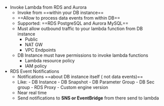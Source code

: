 - Invoke Lambda from RDS and Aurora 
	- Invoke from ==within your DB instance== 
	- ==Allow to process data events from within DB== 
	- Supported: ==RDS PostgreSQL and Aurora MySQL==
	- Must allow outbound traffic to your lambda function from DB instance 
		- Public 
		- NAT GW
		- VPC Endpoints 
	- DB Instance must have permissions to invoke lambda functions 
		- Lambda resource policy 
		- IAM policy 
- RDS Event Notifications 
	- Notifications ==about DB instance itself ( not data events)==
	- Like: 
			- DB Instance
			- DB Snapshot 
			- DB Parameter Group
			- DB Sec group 
			- RDS Proxy 
			- Custom engine version
	- Near real time 
	- Send notifications to **SNS or EventBridge** from there send to lambda